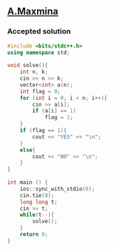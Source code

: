 ## [A.Maxmina](https://codeforces.com/contest/1746/problem/A)

### Accepted solution

```C++
#include <bits/stdc++.h>
using namespace std;
 
void solve(){
    int n, k;
    cin >> n >> k;
    vector<int> a(n);
    int flag = 0;
    for (int i = 0; i < n; i++){
        cin >> a[i];
        if (a[i] == 1)
            flag = 1;
    }
    if (flag == 1){
        cout << "YES" << "\n";
    }
    else{
        cout << "NO" << "\n";
    }
}
 
int main () {
    ios::sync_with_stdio(0);
    cin.tie(0);
    long long t;
    cin >> t;
    while(t--){
        solve();
    }
    return 0;
}
```
